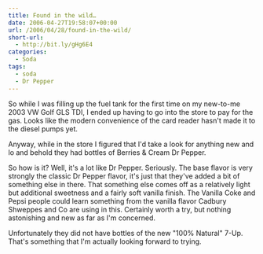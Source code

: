 ```yaml
---
title: Found in the wild…
date: 2006-04-27T19:58:07+00:00
url: /2006/04/28/found-in-the-wild/
short-url:
  - http://bit.ly/gHg6E4
categories:
  - Soda
tags:
  - soda
  - Dr Pepper
---
```

So while I was filling up the fuel tank for the first time on my new-to-me 2003 VW Golf GLS TDI, I ended up having to go into the store to pay for the gas. Looks like the modern convenience of the card reader hasn't made it to the diesel pumps yet.

Anyway, while in the store I figured that I'd take a look for anything new and lo and behold they had bottles of Berries & Cream Dr Pepper.

So how is it? Well, it's a lot like Dr Pepper. Seriously. The base flavor is very strongly the classic Dr Pepper flavor, it's just that they've added a bit of something else in there. That something else comes off as a relatively light but additional sweetness and a fairly soft vanilla finish. The Vanilla Coke and Pepsi people could learn something from the vanilla flavor Cadbury Shweppes and Co are using in this. Certainly worth a try, but nothing astonishing and new as far as I'm concerned.

Unfortunately they did not have bottles of the new "100% Natural" 7-Up. That's something that I'm actually looking forward to trying.